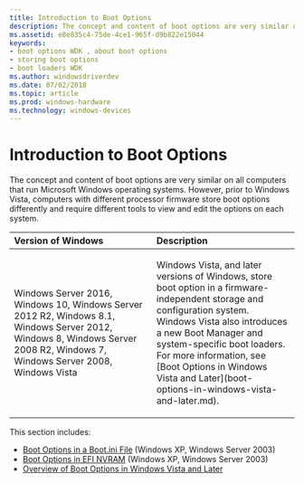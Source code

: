 ```yaml
---
title: Introduction to Boot Options
description: The concept and content of boot options are very similar on all computers that run Microsoft Windows operating systems.
ms.assetid: e8e835c4-75de-4ce1-965f-d9b822e15044
keywords:
- boot options WDK , about boot options
- storing boot options
- boot loaders WDK
ms.author: windowsdriverdev
ms.date: 07/02/2018
ms.topic: article
ms.prod: windows-hardware
ms.technology: windows-devices
---
```


# Introduction to Boot Options

The concept and content of boot options are very similar on all computers that run Microsoft Windows operating systems. However, prior to Windows Vista, computers with different processor firmware store boot options differently and require different tools to view and edit the options on each system.

<table>
<colgroup>
<col width="50%" />
<col width="50%" />
</colgroup>
<thead>
<tr class="header">
<th align="left">Version of Windows</th>
<th align="left">Description</th>
</tr>
</thead>
<tbody>
<tr class="odd">
<td align="left"><p><span id="______Windows_7__Windows_Server_2008__Windows_Vista"></span><span id="______windows_7__windows_server_2008__windows_vista"></span><span id="______WINDOWS_7__WINDOWS_SERVER_2008__WINDOWS_VISTA"></span>Windows Server 2016, Windows 10, Windows Server 2012 R2, Windows 8.1, Windows Server 2012, Windows 8, Windows Server 2008 R2, Windows 7, Windows Server 2008, Windows Vista</p></td>
<td align="left"><p>Windows Vista, and later versions of Windows, store boot option in a firmware-independent storage and configuration system. Windows Vista also introduces a new Boot Manager and system-specific boot loaders. For more information, see [Boot Options in Windows Vista and Later](boot-options-in-windows-vista-and-later.md).</p></td>
</tr>
</tbody>
</table>

This section includes:
- [Boot Options in a Boot.ini File](boot-options-in-a-boot-ini-file.md) (Windows XP, Windows Server 2003)
- [Boot Options in EFI NVRAM](boot-options-in-efi-nvram.md) (Windows XP, Windows Server 2003)
- [Overview of Boot Options in Windows Vista and Later](boot-options-in-windows-vista-and-later.md)
